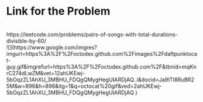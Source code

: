 # Link for the Problem
<br>
https://leetcode.com/problems/pairs-of-songs-with-total-durations-divisible-by-60/
<br>
![](https://www.google.com/imgres?imgurl=https%3A%2F%2Foctodex.github.com%2Fimages%2Fdaftpunktocat-guy.gif&imgrefurl=https%3A%2F%2Foctodex.github.com%2F&tbnid=mqKnrC274dLwZM&vet=12ahUKEwj-5bOqzZL1AhXU_3MBHU_FDQgQMygHegUIARDjAQ..i&docid=Ja9lTI8RuBR25M&w=896&h=896&itg=1&q=octocat%20gif&ved=2ahUKEwj-5bOqzZL1AhXU_3MBHU_FDQgQMygHegUIARDjAQ
)
